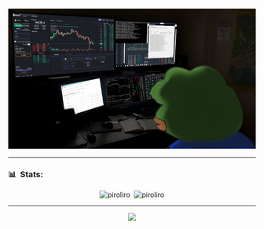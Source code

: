 <p align='center'><img src="work.png"/></p>

---

<h3> 📊 &nbsp;Stats:</h3>
<p align="center">
<img src="https://github-readme-stats.vercel.app/api?username=srpiroliro&show_icons=true&theme=midnight-purple&count_private=true" alt="piroliro" height="160px"/>&nbsp;
<img src="https://github-readme-stats.vercel.app/api/top-langs/?username=srpiroliro&theme=midnight-purple&layout=compact&hide=Hack" alt="piroliro" height="160px"/>
</p>

---

<p align="center"> <img src="https://komarev.com/ghpvc/?username=srpiroliro"/> </p>
